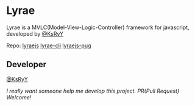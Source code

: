 # Lyrae

Lyrae is a MVLC(Model-View-Logic-Controller) framework for javascript, developed by [@KsRyY](github.com/ksryy)

Repo: [lyraejs](https://github.com/enwrap/lyraejs) [lyrae-cli](https://github.com/enwrap/lyrae-cli) [lyraejs-pug](https://github.com/enwrap/lyrae-pug)

## Developer

[@KsRyY](github.com/ksryy)

*I really want someone help me develop this project. PR(Pull Request) Welcome!*
